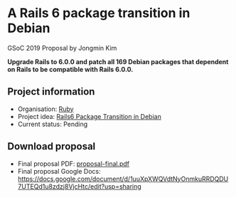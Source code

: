 # A Rails 6 package transition in Debian

GSoC 2019 Proposal by Jongmin Kim

**Upgrade Rails to 6.0.0 and patch all 169 Debian packages that dependent on Rails to be compatible with Rails 6.0.0.**

## Project information
- Organisation: [Ruby](https://github.com/rubygsoc/rubygsoc/wiki)
- Project idea: [Rails6 Package Transition in Debian](https://github.com/rubygsoc/rubygsoc/wiki/Rails6-Package-Transition-in-Debian)
- Current status: Pending

## Download proposal
- Final proposal PDF: [proposal-final.pdf](https://github.com/jmkim/gsoc2019-pkg-rails/blob/gsoc2019/proposal/proposal-final.pdf)
- Final proposal Google Docs: https://docs.google.com/document/d/1uuXpXWQVdtNyOnmkuRRDQDU7UTEQd1u8zdzj8VjcHtc/edit?usp=sharing
